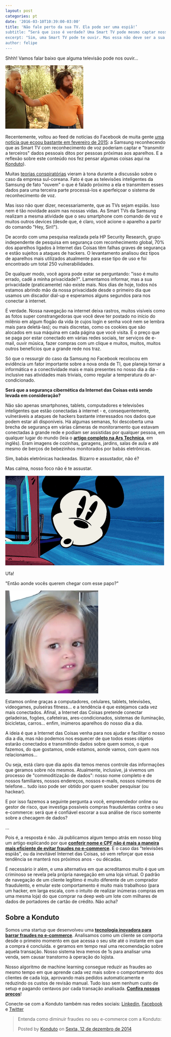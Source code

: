 ```yaml
---
layout: post
categories: pt
date: '2016-03-10T10:39:00-03:00'
title: 'Não fale perto da sua TV. Ela pode ser uma espiã!’
subtitle: “Será que isso é verdade? Uma Smart TV pode mesmo captar nossas informações pessoais?"
excerpt: "Sim, uma Smart TV pode te ouvir. Mas essa não deve ser a sua maior preocupação..."
author: felipe
---
```

Shhh! Vamos falar baixo que alguma televisão pode nos ouvir… 

![silence](/images/160310-silence.gif)

Recentemente, voltou ao feed de notícias do Facebook de muita gente [uma notícia que ecoou bastante em fevereiro de 2015](http://exame.abril.com.br/tecnologia/noticias/samsung-pede-que-clientes-evitem-discutir-assuntos-pessoais-em-frente-de-sua-smarttv): a Samsung reconhecendo que as Smart TV com reconhecimento de voz poderiam captar e "transmitir a terceiros" dados pessoais ditos por pessoas próximas aos aparelhos. E a reflexão sobre este conteúdo nos fez pensar algumas coisas aqui na [Konduto](http://www.konduto.com/?utm_source=konduto&utm_medium=blog&utm_campaign=conteudo)). 

Muitas [teorias conspiratórias](https://neuronionerd.wordpress.com/2016/02/13/1984-e-hoje-samsung-afirma-que-suas-smart-tvs-estao-ouvindo-as-conversas-de-seus-usuarios/) vieram à tona durante a discussão sobre o caso da empresa sul-coreana. Fato é que as televisões inteligentes da Samsung de fato "ouvem" o que é falado próximo a ela e transmitem esses dados para uma terceira parte processá-los e aperfeiçoar o sistema de reconhecimento de voz. 

Mas isso não quer dizer, necessariamente, que as TVs sejam espiãs. Isso nem é tão novidade assim nas nossas vidas. As Smart TVs da Samsung realizam a mesma atividade que o seu smartphone com comando de voz e muitos outros devices (desde que, é claro, você acione o aparelho a partir do comando "Hey, Siri!").

De acordo com uma pesquisa realizada pela HP Security Research, grupo independente de pesquisa em segurança com reconhecimento global, 70% dos aparelhos ligados à Internet das Coisas têm falhas graves de segurança e estão sujeitos a ataques de hackers. O levantamento analisou dez tipos de aparelhos mais utilizados atualmente para esse tipo de uso e foi encontrado um total 250 vulnerabilidades. 

De qualquer modo, você agora pode estar se perguntando: "isso é muito errado, cadê a minha privacidade?". Lamentamos informar, mas a sua privacidade (praticamente) não existe mais. Nos dias de hoje, todos nós estamos abrindo mão da nossa privacidade desde o primeiro dia que usamos um discador dial-up e esperamos alguns segundos para nos conectar à internet. 

É verdade. Nossa navegação na internet deixa rastros, muitos visíveis como as fotos super constrangedoras que você deve ter postado no início do milênio em algum flogão da vida (e cujos login e senha você nem se lembra mais para deletá-las); ou mais discretas, como os cookies que são alocados em sua máquina em cada página que você visita. É o preço que se paga por estar conectado em várias redes sociais, ter serviços de e-mail, ouvir música, fazer compras com um clique e muitos, muitos, muitos outros benefícios que a grande rede nos traz.  

Só que o ressurgir do caso da Samsung no Facebook recolocou em evidência um fator importante sobre a nova onda de TI, que planeja tornar a informática e a conectividade mais e mais presentes no nosso dia a dia - inclusive nas atividades mais triviais, como regular a temperatura do ar-condicionado. 

**Será que a segurança cibernética da Internet das Coisas está sendo levada em consideração?**

Não são apenas smartphones, tablets, computadores e televisões inteligentes que estão conectadas à internet - e, consequentemente, vulneráveis a ataques de hackers bastante interessados nos dados que podem estar ali disponíveis. Há algumas semanas, foi descoberta uma brecha de segurança em várias câmeras de monitoramento que estavam conectadas à grande rede e podiam ser assistidas por qualquer pessoa, em qualquer lugar do mundo (leia o **[artigo completo na Ars Technica](http://arstechnica.com/security/2016/01/how-to-search-the-internet-of-things-for-photos-of-sleeping-babies/)**, em inglês). Eram imagens de cozinhas, garagens, jardins, salas de aula e até mesmo de berços de bebezinhos monitorados por babás eletrônicas. 

Sim, babás eletrônicas hackeadas. Bizarro e assustador, não é?

Mas calma, nosso foco não é te assustar. 

![relief](/images/160310-relief.gif)

Ufa! 

"Então aonde vocês querem chegar com esse papo?"

![suspicious](/images/160310-suspicious.gif)

Estamos online graças a computadores, celulares, tablets, televisões, videogames, pulseiras fitness… e a tendência é que estejamos cada vez mais conectados. Afinal, a Internet das Coisas pretende conectar geladeiras, fogões, cafeteiras, ares-condicionados, sistemas de iluminação, bicicletas, carros… enfim, inúmeros aparelhos do nosso dia a dia.  

A ideia é que a Internet das Coisas venha para nos ajudar e facilitar o nosso dia a dia, mas não podemos nos esquecer de que todos esses objetos estarão conectados e transmitindo dados sobre quem somos, o que fazemos, do que gostamos, onde estamos, aonde vamos, com quem nos relacionamos… 

Ou seja, está claro que dia após dia temos menos controle das informações que geramos sobre nós mesmos. Atualmente, inclusive, já vivemos um processo de "commoditização de dados": nosso nome completo e de nossos familiares, nossos endereços, nossos e-mails, nossos números de telefone… tudo isso pode ser obtido por quem souber pesquisar (ou hackear). 

E por isso fazemos a seguinte pergunta a você, empreendedor online ou gestor de risco, que investiga possíveis compras fraudulentas contra o seu e-commerce: será que é confiável escorar a sua análise de risco somente sobre a checagem de dados? 

… 

Pois é, a resposta é não. Já publicamos algum tempo atrás em nosso blog um artigo explicando por que **[conferir nome e CPF não é mais a maneira mais eficiente de evitar fraudes no e-commerce](http://blog.konduto.com/pt/2014/10/porque-checar-apenas-nome-e-cpf-ja-nao-e-suficiente-na-analise-manual/?utm_source=konduto&utm_medium=blog&utm_campaign=conteudo)**. E o caso das "televisões espiãs", ou da inevitável Internet das Coisas, só vem reforçar que essa tendência se manterá nos próximos anos - ou décadas. 

É necessário ir além, e uma alternativa em que acreditamos muito é que um criminoso se revela pela própria navegação em uma loja virtual. O padrão de navegação de um cliente legítimo é muito diferente de um comprador fraudulento, e emular este comportamento é muito mais trabalhoso (para um hacker, em larga escala, com o intuito de realizar inúmeras compras em uma mesma loja) do que comprar na deep web um lote com milhares de dados de portadores de cartão de crédito. Não acha?

## Sobre a Konduto

Somos uma startup que desenvolveu uma **[tecnologia inovadora para barrar fraudes no e-commerce](http://konduto.com/?utm_source=konduto&utm_medium=blog&utm_campaign=conteudo-kohlskos)**. Analisamos como um cliente se comporta desde o primeiro momento em que acessa o seu site até o instante em que a compra é concluída. e geramos em tempo real uma recomendação sobre aquela transação. Nosso sistema leva menos de 1s para analisar uma venda, sem causar transtorno à operação do lojista.

Nosso algoritmo de machine learning consegue reduzir as fraudes ao mesmo tempo em que aprende cada vez mais sobre o comportamento dos clientes de cada loja, aprovando mais pedidos automaticamente e reduzindo os custos de revisão manual. Tudo isso sem nenhum custo de setup e pagando centavos por cada transação analisada. **[Confira nossos preços](http://konduto.com/pt/pricing/?utm_source=konduto&utm_medium=blog&utm_campaign=conteudo-kohlskos)**! 

Conecte-se com a Konduto também nas redes sociais: [Linkedin](https://www.linkedin.com/company/konduto), [Facebook](https://www.facebook.com/konduto) e [Twitter](https://twitter.com/KondutoBR)  

<div id="fb-root"></div><script>(function(d, s, id) {  var js, fjs = d.getElementsByTagName(s)[0];  if (d.getElementById(id)) return;  js = d.createElement(s); js.id = id;  js.src = "//connect.facebook.net/pt_BR/sdk.js#xfbml=1&version=v2.3";  fjs.parentNode.insertBefore(js, fjs);}(document, 'script', 'facebook-jssdk'));</script><div class="fb-post" data-href="https://www.facebook.com/konduto/videos/613187352119217/" data-width="650"><div class="fb-xfbml-parse-ignore"><blockquote cite="https://www.facebook.com/konduto/videos/613187352119217/"><p>Entenda como diminuir fraudes no seu e-commerce com a Konduto:</p>Posted by <a href="https://www.facebook.com/konduto/">Konduto</a> on&nbsp;<a href="https://www.facebook.com/konduto/videos/613187352119217/">Sexta, 12 de dezembro de 2014</a></blockquote></div></div>


 
